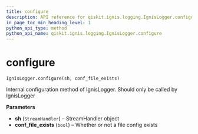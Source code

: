 ```yaml
---
title: configure
description: API reference for qiskit.ignis.logging.IgnisLogger.configure
in_page_toc_min_heading_level: 1
python_api_type: method
python_api_name: qiskit.ignis.logging.IgnisLogger.configure
---
```


# configure

<span id="qiskit.ignis.logging.IgnisLogger.configure" />

`IgnisLogger.configure(sh, conf_file_exists)`

Internal configuration method of IgnisLogger. Should only be called by IgnisLogger

**Parameters**

*   **sh** (`StreamHandler`) – StreamHandler object
*   **conf\_file\_exists** (`bool`) – Whether or not a file config exists

